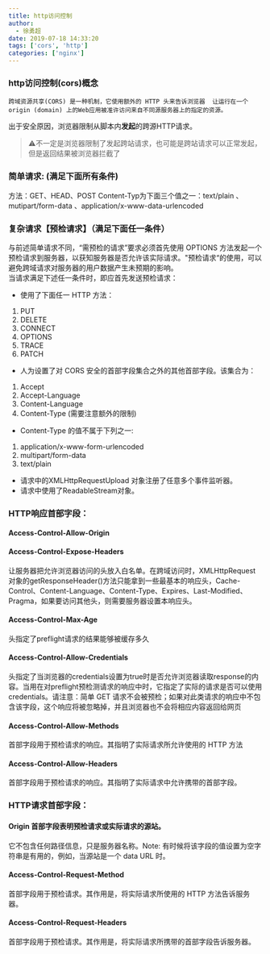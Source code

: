 ```yaml
---
title: http访问控制
author:
  - 徐勇超
date: 2019-07-18 14:33:20
tags: ['cors', 'http']
categories: ['nginx']
---
```


### http访问控制(cors)概念
    跨域资源共享(CORS) 是一种机制，它使用额外的 HTTP 头来告诉浏览器  让运行在一个 origin (domain) 上的Web应用被准许访问来自不同源服务器上的指定的资源。
出于安全原因，浏览器限制从脚本内**发起**的跨源HTTP请求。
>⚠️不一定是浏览器限制了发起跨站请求，也可能是跨站请求可以正常发起，但是返回结果被浏览器拦截了

### 简单请求: (满足下面所有条件)
  方法：GET、HEAD、POST
  Content-Typ为下面三个值之一：text/plain 、mutipart/form-data 、application/x-www-data-urlencoded

### 复杂请求【预检请求】（满足下面任一条件）
  与前述简单请求不同，“需预检的请求”要求必须首先使用 OPTIONS 方法发起一个预检请求到服务器，以获知服务器是否允许该实际请求。"预检请求“的使用，可以避免跨域请求对服务器的用户数据产生未预期的影响。	
当请求满足下述任一条件时，即应首先发送预检请求：
- 使用了下面任一 HTTP 方法：
1. PUT
2. DELETE
3. CONNECT
4. OPTIONS
5. TRACE
6. PATCH

- 人为设置了对 CORS 安全的首部字段集合之外的其他首部字段。该集合为：
1. Accept
2. Accept-Language
3. Content-Language
4. Content-Type (需要注意额外的限制)

- Content-Type 的值不属于下列之一:
1. application/x-www-form-urlencoded
2. multipart/form-data
3. text/plain
- 请求中的XMLHttpRequestUpload 对象注册了任意多个事件监听器。
- 请求中使用了ReadableStream对象。


### HTTP响应首部字段：
#### Access-Control-Allow-Origin

#### Access-Control-Expose-Headers  
  让服务器把允许浏览器访问的头放入白名单。在跨域访问时，XMLHttpRequest对象的getResponseHeader()方法只能拿到一些最基本的响应头，Cache-Control、Content-Language、Content-Type、Expires、Last-Modified、Pragma，如果要访问其他头，则需要服务器设置本响应头。

#### Access-Control-Max-Age
  头指定了preflight请求的结果能够被缓存多久

#### Access-Control-Allow-Credentials 
  头指定了当浏览器的credentials设置为true时是否允许浏览器读取response的内容。当用在对preflight预检测请求的响应中时，它指定了实际的请求是否可以使用credentials。请注意：简单 GET 请求不会被预检；如果对此类请求的响应中不包含该字段，这个响应将被忽略掉，并且浏览器也不会将相应内容返回给网页

#### Access-Control-Allow-Methods 
  首部字段用于预检请求的响应。其指明了实际请求所允许使用的 HTTP 方法

#### Access-Control-Allow-Headers 
  首部字段用于预检请求的响应。其指明了实际请求中允许携带的首部字段。

### HTTP请求首部字段：
#### Origin 首部字段表明预检请求或实际请求的源站。
  它不包含任何路径信息，只是服务器名称。Note: 有时候将该字段的值设置为空字符串是有用的，例如，当源站是一个 data URL 时。

#### Access-Control-Request-Method 
  首部字段用于预检请求。其作用是，将实际请求所使用的 HTTP 方法告诉服务器。

#### Access-Control-Request-Headers 
  首部字段用于预检请求。其作用是，将实际请求所携带的首部字段告诉服务器。




